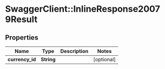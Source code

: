 # SwaggerClient::InlineResponse20079Result

## Properties
Name | Type | Description | Notes
------------ | ------------- | ------------- | -------------
**currency_id** | **String** |  | [optional] 



